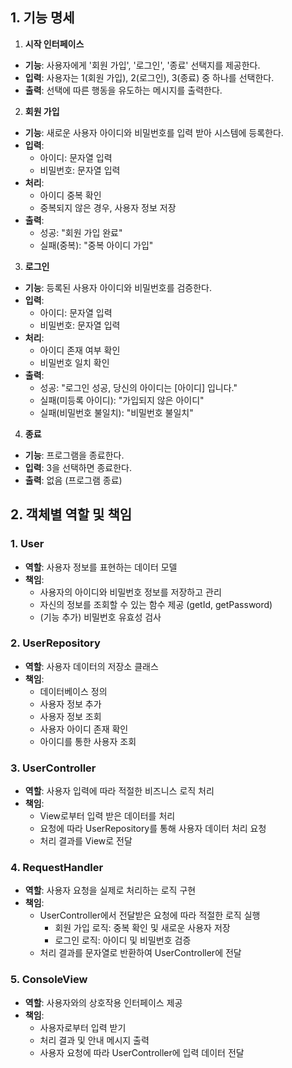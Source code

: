 ## 1. 기능 명세

1. **시작 인터페이스**

- **기능**: 사용자에게 '회원 가입', '로그인', '종료' 선택지를 제공한다.
- **입력**: 사용자는 1(회원 가입), 2(로그인), 3(종료) 중 하나를 선택한다.
- **출력**: 선택에 따른 행동을 유도하는 메시지를 출력한다.

2. **회원 가입**

- **기능**: 새로운 사용자 아이디와 비밀번호를 입력 받아 시스템에 등록한다.
- **입력**:
    - 아이디: 문자열 입력
    - 비밀번호: 문자열 입력
- **처리**:
    - 아이디 중복 확인
    - 중복되지 않은 경우, 사용자 정보 저장
- **출력**:
    - 성공: "회원 가입 완료"
    - 실패(중복): "중복 아이디 가입"

3. **로그인**

- **기능**: 등록된 사용자 아이디와 비밀번호를 검증한다.
- **입력**:
    - 아이디: 문자열 입력
    - 비밀번호: 문자열 입력
- **처리**:
    - 아이디 존재 여부 확인
    - 비밀번호 일치 확인
- **출력**:
    - 성공: "로그인 성공, 당신의 아이디는 [아이디] 입니다."
    - 실패(미등록 아이디): "가입되지 않은 아이디"
    - 실패(비밀번호 불일치): "비밀번호 불일치"

4. **종료**

- **기능**: 프로그램을 종료한다.
- **입력**: 3을 선택하면 종료한다.
- **출력**: 없음 (프로그램 종료)

## 2. 객체별 역할 및 책임

### **1. User**

- **역할**: 사용자 정보를 표현하는 데이터 모델
- **책임**:
    - 사용자의 아이디와 비밀번호 정보를 저장하고 관리
    - 자신의 정보를 조회할 수 있는 함수 제공 (getId, getPassword)
    - (기능 추가) 비밀번호 유효성 검사

### **2. UserRepository**

- **역할**: 사용자 데이터의 저장소 클래스
- **책임**:
    - 데이터베이스 정의
    - 사용자 정보 추가
    - 사용자 정보 조회
    - 사용자 아이디 존재 확인
    - 아이디를 통한 사용자 조회

### **3. UserController**

- **역할**: 사용자 입력에 따라 적절한 비즈니스 로직 처리
- **책임**:
    - View로부터 입력 받은 데이터를 처리
    - 요청에 따라 UserRepository를 통해 사용자 데이터 처리 요청
    - 처리 결과를 View로 전달

### **4. RequestHandler**

- **역할**: 사용자 요청을 실제로 처리하는 로직 구현
- **책임**:
    - UserController에서 전달받은 요청에 따라 적절한 로직 실행
        - 회원 가입 로직: 중복 확인 및 새로운 사용자 저장
        - 로그인 로직: 아이디 및 비밀번호 검증
    - 처리 결과를 문자열로 반환하여 UserController에 전달

### **5. ConsoleView**

- **역할**: 사용자와의 상호작용 인터페이스 제공
- **책임**:
    - 사용자로부터 입력 받기
    - 처리 결과 및 안내 메시지 출력
    - 사용자 요청에 따라 UserController에 입력 데이터 전달